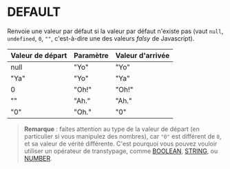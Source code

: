 # DEFAULT

Renvoie une valeur par défaut si la valeur par défaut n'existe pas \(vaut `null`, `undefined`, `0`, `""`, c'est-à-dire une des valeurs _falsy_ de Javascript\).

| Valeur de départ | Paramètre | Valeur d'arrivée |
| :--- | :--- | :--- |
| null | "Yo" | "Yo" |
| "Ya" | "Yo" | "Ya" |
| 0 | "Oh!" | "Oh!" |
| "" | "Ah." | "Ah." |
| "0" | "Oh." | "0" |

> **Remarque** : faites attention au type de la valeur de départ \(en particulier si vous manipulez des nombres\), car `"0"` est différent de `0`, et sa valeur de vérité différente. C'est pourquoi vous pouvez vouloir utiliser un opérateur de transtypage, comme [BOOLEAN](/Administration/Modèle/Transformers/BOOLEAN.md), [STRING](/Administration/Modèle/Transformers/STRING.md), ou [NUMBER](/Administration/Modèle/Transformers/NUMBER.md).
